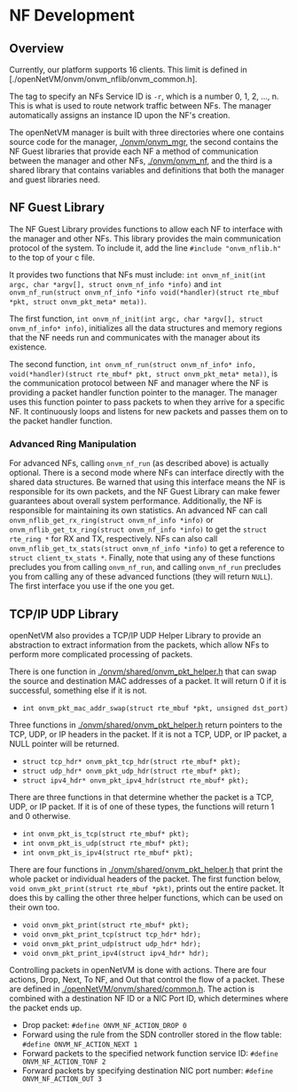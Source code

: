NF Development
==

Overview
--
Currently, our platform supports 16 clients.  This limit is defined in [./openNetVM/onvm/onvm_nflib/onvm_common.h].

The tag to specify an NFs Service ID is `-r`, which is a number 0, 1, 2, ..., n.  This is what is used to route network traffic between NFs.  The manager automatically assigns an instance ID upon the NF's creation.

The openNetVM manager is built with three directories where one contains source code for the manager, [./onvm/onvm_mgr], the second contains the NF Guest libraries that provide each NF a method of communication between the manager and other NFs, [./onvm/onvm_nf], and the third is a shared library that contains variables and definitions that both the manager and guest libraries need.

NF Guest Library
--

The NF Guest Library provides functions to allow each NF to interface with the manager and other NFs.  This library provides the main communication protocol of the system.  To include it, add the line `#include "onvm_nflib.h"` to the top of your c file.

It provides two functions that NFs must include: `int onvm_nf_init(int argc, char *argv[], struct onvm_nf_info *info)` and `int onvm_nf_run(struct onvm_nf_info *info void(*handler)(struct rte_mbuf *pkt, struct onvm_pkt_meta* meta))`.

The first function, `int onvm_nf_init(int argc, char *argv[], struct onvm_nf_info* info)`, initializes all the data structures and memory regions that the NF needs run and communicates with the manager about its existence.

The second function, `int onvm_nf_run(struct onvm_nf_info* info, void(*handler)(struct rte_mbuf* pkt, struct onvm_pkt_meta* meta))`, is the communication protocol between NF and manager where the NF is providing a packet handler function pointer to the manager.  The manager uses this function pointer to pass packets to when they arrive for a specific NF.  It continuously loops and listens for new packets and passes them on to the packet handler function.

### Advanced Ring Manipulation
For advanced NFs, calling `onvm_nf_run` (as described above) is actually optional. There is a second mode where NFs can interface directly with the shared data structures. Be warned that using this interface means the NF is responsible for its own packets, and the NF Guest Library can make fewer guarantees about overall system performance. Additionally, the NF is responsible for maintaining its own statistics. An advanced NF can call `onvm_nflib_get_rx_ring(struct onvm_nf_info *info)` or `onvm_nflib_get_tx_ring(struct onvm_nf_info *info)` to get the `struct rte_ring *` for RX and TX, respectively. NFs can also call `onvm_nflib_get_tx_stats(struct onvm_nf_info *info)` to get a reference to `struct client_tx_stats *`. Finally, note that using any of these functions precludes you from calling `onvm_nf_run`, and calling `onvm_nf_run` precludes you from calling any of these advanced functions (they will return `NULL`). The first interface you use if the one you get.

TCP/IP UDP Library
--

openNetVM also provides a TCP/IP UDP Helper Library to provide an abstraction to extract information from the packets, which allow NFs to perform more complicated processing of packets.

There is one function in [./onvm/shared/onvm_pkt_helper.h] that can swap the source and destination MAC addresses of a packet.  It will return 0 if it is successful, something else if it is not.

+ `int onvm_pkt_mac_addr_swap(struct rte_mbuf *pkt, unsigned dst_port)`

Three functions in [./onvm/shared/onvm_pkt_helper.h] return pointers to the TCP, UDP, or IP headers in the packet.  If it is not a TCP, UDP, or IP packet, a NULL pointer will be returned.

+ `struct tcp_hdr* onvm_pkt_tcp_hdr(struct rte_mbuf* pkt);`
+ `struct udp_hdr* onvm_pkt_udp_hdr(struct rte_mbuf* pkt);`
+ `struct ipv4_hdr* onvm_pkt_ipv4_hdr(struct rte_mbuf* pkt);`

There are three functions in that determine whether the packet is a TCP, UDP, or IP packet.  If it is of one of these types, the functions will return 1 and 0 otherwise.

+ `int onvm_pkt_is_tcp(struct rte_mbuf* pkt);`
+ `int onvm_pkt_is_udp(struct rte_mbuf* pkt);`
+ `int onvm_pkt_is_ipv4(struct rte_mbuf* pkt);`

There are four functions in [./onvm/shared/onvm_pkt_helper.h] that print the whole packet or individual headers of the packet.  The first function below, `void onvm_pkt_print(struct rte_mbuf *pkt)`, prints out the entire packet.  It does this by calling the other three helper functions, which can be used on their own too.

+ `void onvm_pkt_print(struct rte_mbuf* pkt); `
+ `void onvm_pkt_print_tcp(struct tcp_hdr* hdr);`
+ `void onvm_pkt_print_udp(struct udp_hdr* hdr);`
+ `void onvm_pkt_print_ipv4(struct ipv4_hdr* hdr);`

Controlling packets in openNetVM is done with actions.  There are four actions, Drop, Next, To NF, and Out that control the flow of a packet.  These are defined in [./openNetVM/onvm/shared/common.h].  The action is combined with a destination NF ID or a NIC Port ID, which determines where the packet ends up.
+ Drop packet:
	`#define ONVM_NF_ACTION_DROP 0 `
+ Forward using the rule from the SDN controller stored in the flow table:
	`#define ONVM_NF_ACTION_NEXT 1 `
+ Forward packets to the specified network function service ID:
	`#define ONVM_NF_ACTION_TONF 2`
+ Forward packets by specifying destination NIC port number:
	`#define ONVM_NF_ACTION_OUT 3 `


[./openNetVM/onvm/shared/common.h]: https://github.com/sdnfv/openNetVM/blob/master/onvm/shared/common.h#L26
[./onvm/onvm_mgr]: https://github.com/sdnfv/openNetVM/tree/master/onvm/onvm_mgr
[./onvm/onvm_nf]: https://github.com/sdnfv/openNetVM/tree/master/onvm/onvm_nf
[./onvm/shared/onvm_pkt_helper.h]: https://github.com/sdnfv/openNetVM/blob/master/onvm/shared/onvm_pkt_helper.h#L38
[./onvm/shared/onvm_pkt_helper.h]: https://github.com/sdnfv/openNetVM/blob/master/onvm/shared/onvm_pkt_helper.h#L44
[./onvm/shared/onvm_pkt_helper.h]: https://github.com/sdnfv/openNetVM/blob/master/onvm/shared/onvm_pkt_helper.h#L56
[./onvm/shared/onvm_pkt_helper.h]: https://github.com/sdnfv/openNetVM/blob/master/onvm/shared/onvm_pkt_helper.h#L68
[./openNetVM/onvm/shared/common.h]: https://github.com/sdnfv/openNetVM/blob/master/onvm/shared/common.h#L28
